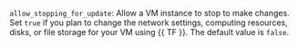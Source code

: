 `allow_stopping_for_update`: Allow a VM instance to stop to make changes. Set `true` if you plan to change the network settings, computing resources, disks, or file storage for your VM using {{ TF }}. The default value is `false`.